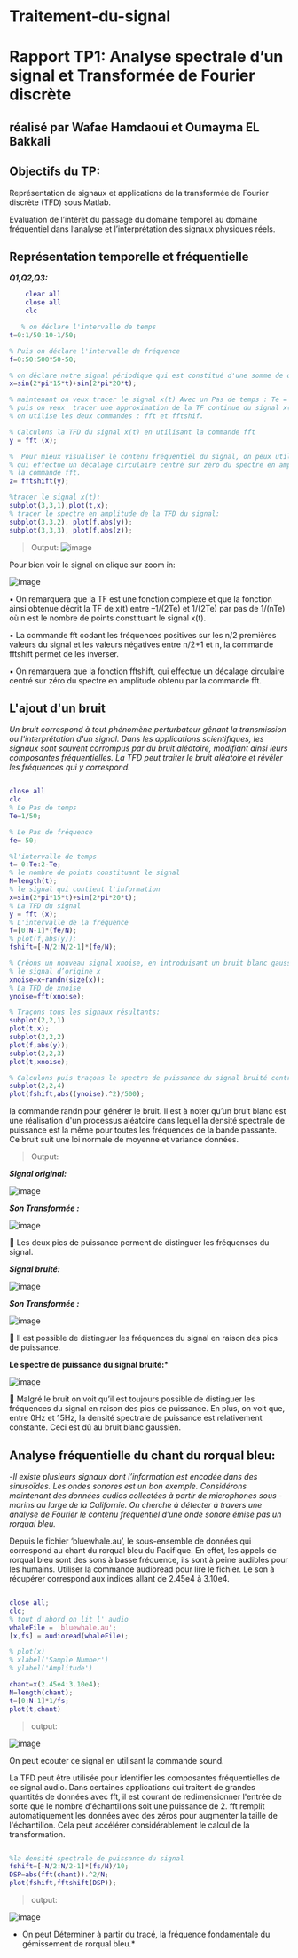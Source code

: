 # Traitement-du-signal
# Rapport TP1: Analyse spectrale d’un signal et Transformée de Fourier discrète

## réalisé par Wafae Hamdaoui et Oumayma EL Bakkali

## Objectifs du TP:

  Représentation de signaux et applications de la transformée de Fourier discrète
        (TFD) sous Matlab. 

  Evaluation de l’intérêt du passage du domaine temporel au domaine fréquentiel
          dans l’analyse et l’interprétation des signaux physiques réels.

## Représentation temporelle et fréquentielle 

 ***Q1,Q2,Q3:***

 ```Matlab
     clear all
     close all
     clc

    % on déclare l'intervalle de temps
t=0:1/50:10-1/50;

% Puis on déclare l'intervalle de fréquence
f=0:50:500*50-50;

% on déclare notre signal périodique qui est constitué d'une somme de deux sinusoïdes
x=sin(2*pi*15*t)+sin(2*pi*20*t);

% maintenant on veux tracer le signal x(t) Avec un Pas de temps : Te = 1/50s, et un  Intervalle : 0, 10-Te.
% puis on veux  tracer une approximation de la TF continue du signal x(t), et la représenté suivant un pas Te,
% on utilise les deux commandes : fft et fftshif.

% Calculons la TFD du signal x(t) en utilisant la commande fft
y = fft (x);

%  Pour mieux visualiser le contenu fréquentiel du signal, on peux utiliser la fonction fftshift, 
% qui effectue un décalage circulaire centré sur zéro du spectre en amplitude obtenu par 
% la commande fft.
z= fftshift(y);

%tracer le signal x(t):
 subplot(3,3,1),plot(t,x);
% tracer le spectre en amplitude de la TFD du signal:
 subplot(3,3,2), plot(f,abs(y));
 subplot(3,3,3), plot(f,abs(z));

```
> Output:
![image](https://user-images.githubusercontent.com/75392302/151665752-1d2d1160-f746-4cbe-84df-95f41ba0b4cd.png)

Pour bien voir le signal on clique sur zoom in:

![image](https://user-images.githubusercontent.com/75392302/151665766-060aa038-af14-40ef-8e5f-9cc9c9c0c90a.png)




▪  On remarquera que la TF est une fonction complexe et que la fonction ainsi
obtenue décrit la TF de x(t) entre –1/(2Te) et 1/(2Te) par pas de 1/(nTe) où n
est le nombre de points constituant le signal x(t).

▪ La commande fft codant les fréquences positives sur les n/2 premières valeurs
du signal et les valeurs négatives entre n/2+1 et n, la commande fftshift permet
de les inverser.

▪ On remarquera que la fonction fftshift, qui effectue un décalage circulaire centré 
sur zéro du spectre en amplitude obtenu par la commande fft.


## L'ajout d'un bruit


*Un bruit correspond à tout phénomène perturbateur gênant la transmission ou
l'interprétation d'un signal. Dans les applications scientifiques, les signaux sont
souvent corrompus par du bruit aléatoire, modifiant ainsi leurs composantes
fréquentielles. La TFD peut traiter le bruit aléatoire et révéler les fréquences qui y
correspond.*

```Matlab

close all 
clc
% Le Pas de temps
Te=1/50;

% Le Pas de fréquence
fe= 50; 

%l'intervalle de temps
t= 0:Te:2-Te;
% le nombre de points constituant le signal
N=length(t);
% le signal qui contient l'information
x=sin(2*pi*15*t)+sin(2*pi*20*t);
% La TFD du signal
y = fft (x);
% L'intervalle de la fréquence
f=[0:N-1]*(fe/N);
% plot(f,abs(y));
fshift=[-N/2:N/2-1]*(fe/N);

% Créons un nouveau signal xnoise, en introduisant un bruit blanc gaussien dans 
% le signal d’origine x
xnoise=x+randn(size(x));
% La TFD de xnoise
ynoise=fft(xnoise);

% Traçons tous les signaux résultants:
subplot(2,2,1)
plot(t,x);
subplot(2,2,2)
plot(f,abs(y));
subplot(2,2,3)
plot(t,xnoise);

% Calculons puis traçons le spectre de puissance du signal bruité centré à la fréquence zéro
subplot(2,2,4)
plot(fshift,abs((ynoise).^2)/500);

```

la commande randn pour générer le bruit. Il est à noter qu’un bruit blanc est une réalisation d'un processus aléatoire dans lequel la densité spectrale de puissance est la même pour toutes les fréquences de la bande passante. Ce bruit suit une loi normale de moyenne et variance données.

> Output:

***Signal original:***

![image](https://user-images.githubusercontent.com/75392302/151665985-1c2ffc14-2927-4b70-a3ed-064bbed210fb.png)

***Son Transformée :***

![image](https://user-images.githubusercontent.com/75392302/151666006-96eeb4e5-0495-4eda-bcdb-f04da37fe207.png)

	Les deux  pics de puissance perment de distinguer les fréquenses du signal.

***Signal bruité:***

![image](https://user-images.githubusercontent.com/75392302/151666037-3cd80924-fd22-4999-8ba7-7dcdd2961dcf.png)

***Son Transformée :***

![image](https://user-images.githubusercontent.com/75392302/151666053-ee68006b-bd73-49a6-9462-1af1ad934eec.png)

	Il est possible de distinguer les fréquences du signal en raison des pics de puissance.

**Le spectre de puissance du signal bruité:***

![image](https://user-images.githubusercontent.com/75392302/151666095-fe9dea30-79ea-49d5-9f64-e8ae7bad6ede.png)

	Malgré le bruit on voit qu’il est toujours possible de distinguer les fréquences du signal en raison des pics de puissance.
En plus, on voit que, entre 0Hz et 15Hz, la densité spectrale de puissance est relativement constante. Ceci est dû au bruit blanc gaussien.

## Analyse fréquentielle du chant du rorqual bleu: 

-*Il existe plusieurs signaux dont l’information est encodée dans des sinusoïdes. Les
ondes sonores est un bon exemple. Considérons maintenant des données audios
collectées à partir de microphones sous - marins au large de la Californie. On cherche
à détecter à travers une analyse de Fourier le contenu fréquentiel d’une onde sonore
émise pas un rorqual bleu.*

Depuis le fichier ‘bluewhale.au’, le sous-ensemble de données qui
correspond au chant du rorqual bleu du Pacifique. En effet, les appels de rorqual bleu
sont des sons à basse fréquence, ils sont à peine audibles pour les humains. Utiliser
la commande audioread pour lire le fichier. Le son à récupérer correspond aux indices
allant de 2.45e4 à 3.10e4.



```Matlab

close all;
clc;
% tout d'abord on lit l' audio
whaleFile = 'bluewhale.au';
[x,fs] = audioread(whaleFile);

% plot(x)
% xlabel('Sample Number')
% ylabel('Amplitude')

chant=x(2.45e4:3.10e4);
N=length(chant);
t=[0:N-1]*1/fs;
plot(t,chant)

```
> output:

![image](https://user-images.githubusercontent.com/75392302/151667178-4b3b5c78-eb3f-4913-8df2-38fc1eb5dd23.png)

On peut ecouter ce signal en utilisant la commande sound.

La TFD peut être utilisée pour identifier les composantes fréquentielles de ce signal
audio. Dans certaines applications qui traitent de grandes quantités de données avec
fft, il est courant de redimensionner l'entrée de sorte que le nombre d'échantillons soit
une puissance de 2. fft remplit automatiquement les données avec des zéros pour
augmenter la taille de l'échantillon. Cela peut accélérer considérablement le calcul de
la transformation.

```Matlab

%la densité spectrale de puissance du signal
fshift=[-N/2:N/2-1]*(fs/N)/10;
DSP=abs(fft(chant)).^2/N;
plot(fshift,fftshift(DSP));

```
 > output:
 
 ![image](https://user-images.githubusercontent.com/75392302/151667012-03eef029-349d-4092-9589-a5169ab61a3e.png)

* On peut Déterminer à partir du tracé, la fréquence fondamentale du gémissement de rorqual
bleu.*
